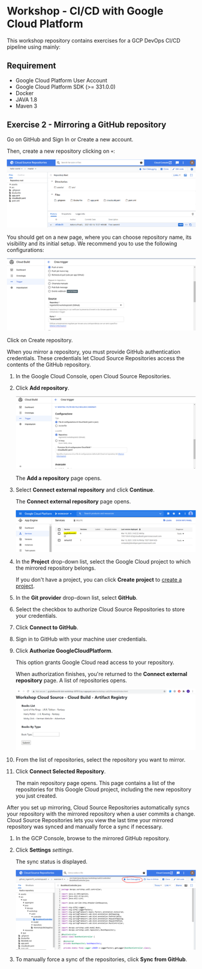 
# Workshop - CI/CD with Google Cloud Platform

This workshop repository contains exercises for a GCP DevOps CI/CD pipeline using mainly:


## Requirement

*   Google Cloud Platform User Account
*   Google Cloud Platform SDK (>= 331.0.0)
*	Docker
*	JAVA 1.8
*   Maven 3

## Exercise 2 - Mirroring a GitHub repository

Go on GitHub and Sign In or Create a new account. 

Then, create a new repository clicking on `+`:

![](./assets/images/Capture1.PNG)

You should get on a new page, where you can choose repository name, its visibility and its initial setup. We recommend you to use the following configurations:

<img src="./assets/images/Capture2.PNG" style="zoom:80%;" />

Click on Create repository.

When you mirror a repository, you must provide GitHub authentication credentials. These credentials let Cloud Source Repositories access the contents of the GitHub repository.

1. In the Google Cloud Console, open Cloud Source Repositories.

2. Click **Add repository**.

   ![](./assets/images/Capture3.PNG)

   The **Add a repository** page opens.

3. Select **Connect external repository** and click **Continue**.

   The **Connect external repository** page opens.

   ![](./assets/images/Capture4.PNG)

4. In the **Project** drop-down list, select the Google Cloud project to which the mirrored repository belongs.

   If you don't have a project, you can click **Create project** to [create a project](https://cloud.google.com/source-repositories/docs/creating-an-empty-repository#creating_a_project).

5. In the **Git provider** drop-down list, select **GitHub**.

6. Select the checkbox to authorize Cloud Source Repositories to store your credentials.

7. Click **Connect to GitHub**.

8. Sign in to GitHub with your machine user credentials.

9. Click **Authorize GoogleCloudPlatform**.

   This option grants Google Cloud read access to your repository.

   When authorization finishes, you're returned to the **Connect external repository** page. A list of repositories opens.

   ![](./assets/images/Capture5.PNG)

10. From the list of repositories, select the repository you want to mirror.

11. Click **Connect Selected Repository**.

    The main repository page opens. This page contains a list of the repositories for this Google Cloud project, including the new repository you just created.

After you set up mirroring, Cloud Source Repositories automatically syncs your repository with the mirrored repository when a user commits a change. Cloud Source Repositories lets you view the last time your mirrored repository was synced and manually force a sync if necessary.

1. In the GCP Console, browse to the mirrored GitHub repository.

2. Click **Settings** *settings*.

   The sync status is displayed.

   ![](./assets/images/Capture6.PNG)

3. To manually force a sync of the repositories, click **Sync from GitHub**.